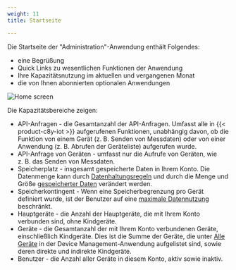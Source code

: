 ```yaml
---
weight: 11
title: Startseite

---
```



Die Startseite der "Administration"-Anwendung enthält Folgendes:

* eine Begrüßung
* Quick Links zu wesentlichen Funktionen der Anwendung
* Ihre Kapazitätsnutzung im aktuellen und vergangenen Monat
* die von Ihnen abonnierten optionalen Anwendungen

<img src="/images/benutzerhandbuch/Administration/admin-home.png" alt="Home screen">

Die Kapazitätsbereiche zeigen:

* API-Anfragen - die Gesamtanzahl der API-Anfragen. Umfasst alle in {{< product-c8y-iot >}} aufgerufenen Funktionen, unabhängig davon, ob die Funktion von einem Gerät (z. B. Senden von Messdaten) oder von einer Anwendung (z. B. Abrufen der Geräteliste) aufgerufen wurde.
* API-Anfrage von Geräten - umfasst nur die Aufrufe von Geräten, wie z. B. das Senden von Messdaten.
* Speicherplatz - insgesamt gespeicherte Daten in Ihrem Konto. Die Datenmenge kann durch [Datenhaltungsregeln](/users-guide/administration/#retention-rules) und durch die Menge und Größe [gespeicherter Daten](/users-guide/administration#files) verändert werden.
* Speicherkontingent - Wenn eine Speicherbegrenzung pro Gerät definiert wurde, ist der Benutzer auf eine [maximale Datennutzung](/users-guide/enterprise-tenant/#storage-quota) beschränkt.
* Hauptgeräte - die Anzahl der Hauptgeräte, die mit Ihrem Konto verbunden sind, ohne Kindgeräte.
* Geräte - die Gesamtanzahl der mit Ihrem Konto verbundenen Geräte, einschließlich Kindgeräte. Dies ist die Summe der Geräte, die unter [Alle Geräte](/users-guide/device-management#viewing-devices) in der Device Management-Anwendung aufgelistet sind, sowie deren direkte und indirekte Kindgeräte.
* Benutzer - die Anzahl aller Geräte in diesem Konto, aktiv sowie inaktiv.
